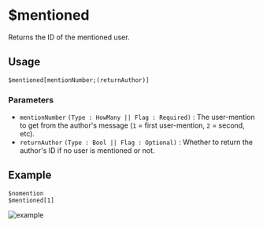 # $mentioned
Returns the ID of the mentioned user.

## Usage
```
$mentioned[mentionNumber;(returnAuthor)]
```

### Parameters 
- `mentionNumber` `(Type : HowMany || Flag : Required)` : The user-mention to get from the author's message  (`1` = first user-mention, `2` = second, etc).
- `returnAuthor` `(Type : Bool || Flag : Optional)` : Whether to return the author's ID if no user is mentioned or not.

## Example
```
$nomention
$mentioned[1]
```

![example](https://user-images.githubusercontent.com/69215413/126917181-5e4c71e3-6b8e-4d9d-96ef-2a9b8af7faf2.png)
